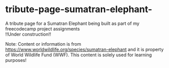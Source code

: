 # tribute-page-sumatran-elephant-
A tribute page for a Sumatran Elephant being built as part of my freecodecamp project assignments  
!!Under construction!!

Note: Content or information is from https://www.worldwildlife.org/species/sumatran-elephant and it is property of World Wildlife Fund (WWF). 
This content is solely used for learning purposes!   
